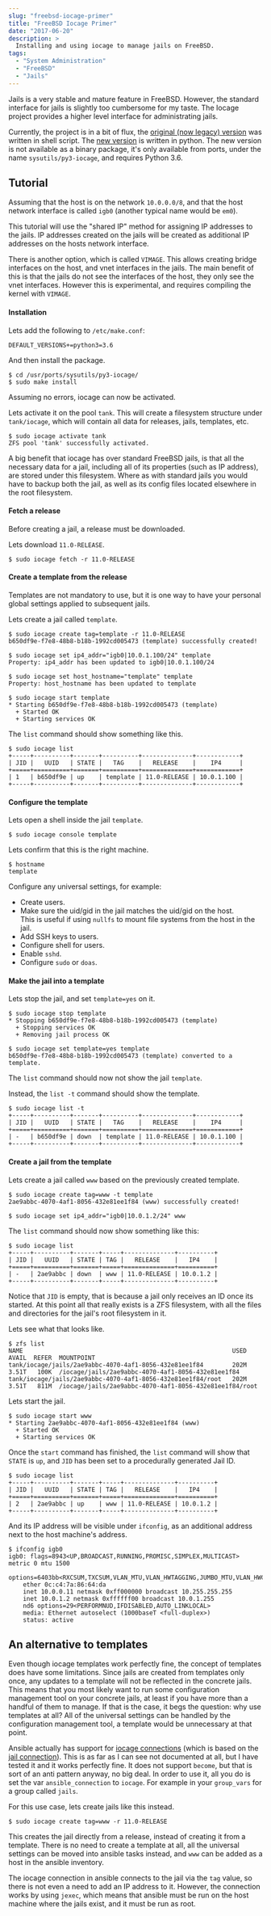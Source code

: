 ```yaml
---
slug: "freebsd-iocage-primer"
title: "FreeBSD Iocage Primer"
date: "2017-06-20"
description: >
  Installing and using iocage to manage jails on FreeBSD.
tags:
  - "System Administration"
  - "FreeBSD"
  - "Jails"
---
```


Jails is a very stable and mature feature in FreeBSD.
However, the standard interface for jails
is slightly too cumbersome for my taste.
The Iocage project provides a higher level interface for administrating jails.

Currently, the project is in a bit of flux,
the [original (now legacy) version](https://github.com/iocage/iocage_legacy)
was written in shell script.
The [new version](https://github.com/iocage/iocage) is written in python.
The new version is not available as a binary package,
it's only available from ports,
under the name `sysutils/py3-iocage`, and requires Python 3.6.


## Tutorial

Assuming that the host is on the network `10.0.0.0/8`,
and that the host network interface is called `igb0`
(another typical name would be `em0`).

This tutorial will use the "shared IP" method
for assigning IP addresses to the jails.
IP addresses created on the jails will be created
as additional IP addresses on the hosts network interface.

There is another option, which is called `VIMAGE`.
This allows creating bridge interfaces on the host,
and vnet interfaces in the jails.
The main benefit of this is that the jails
do not see the interfaces of the host, they only see the vnet interfaces.
However this is experimental, and requires compiling the kernel with `VIMAGE`.

#### Installation

Lets add the following to `/etc/make.conf`:

```
DEFAULT_VERSIONS+=python3=3.6
```

And then install the package.

```plain
$ cd /usr/ports/sysutils/py3-iocage/
$ sudo make install
```

Assuming no errors, iocage can now be activated.

Lets activate it on the pool `tank`.
This will create a filesystem structure under `tank/iocage`,
which will contain all data for releases, jails, templates, etc.

```plain
$ sudo iocage activate tank
ZFS pool 'tank' successfully activated.
```

A big benefit that iocage has over standard FreeBSD jails,
is that all the necessary data for a jail,
including all of its properties (such as IP address),
are stored under this filesystem.
Where as with standard jails you would have to backup both the jail,
as well as its config files located elsewhere in the root filesystem.

#### Fetch a release

Before creating a jail, a release must be downloaded.

Lets download `11.0-RELEASE`.

```plain
$ sudo iocage fetch -r 11.0-RELEASE
```

#### Create a template from the release

Templates are not mandatory to use,
but it is one way to have your personal global settings
applied to subsequent jails.

Lets create a jail called `template`.

```plain
$ sudo iocage create tag=template -r 11.0-RELEASE
b650df9e-f7e8-48b8-b18b-1992cd005473 (template) successfully created!
```

```plain
$ sudo iocage set ip4_addr="igb0|10.0.1.100/24" template
Property: ip4_addr has been updated to igb0|10.0.1.100/24
```

```plain
$ sudo iocage set host_hostname="template" template
Property: host_hostname has been updated to template
```

```plain
$ sudo iocage start template
* Starting b650df9e-f7e8-48b8-b18b-1992cd005473 (template)
  + Started OK
  + Starting services OK
```

The `list` command should show something like this.

```plain
$ sudo iocage list
+-----+----------+-------+----------+--------------+------------+
| JID |   UUID   | STATE |   TAG    |   RELEASE    |    IP4     |
+=====+==========+=======+==========+==============+============+
| 1   | b650df9e | up    | template | 11.0-RELEASE | 10.0.1.100 |
+-----+----------+-------+----------+--------------+------------+
```

#### Configure the template

Lets open a shell inside the jail `template`.

```plain
$ sudo iocage console template
```

Lets confirm that this is the right machine.

```plain
$ hostname
template
```

Configure any universal settings, for example:

- Create users.
- Make sure the uid/gid in the jail matches the uid/gid on the host.  
  This is useful if using `nullfs` to mount file systems
  from the host in the jail.
- Add SSH keys to users.
- Configure shell for users.
- Enable `sshd`.
- Configure `sudo` or `doas`.

#### Make the jail into a template

Lets stop the jail, and set `template=yes` on it.

```plain
$ sudo iocage stop template
* Stopping b650df9e-f7e8-48b8-b18b-1992cd005473 (template)
  + Stopping services OK
  + Removing jail process OK
```

```plain
$ sudo iocage set template=yes template
b650df9e-f7e8-48b8-b18b-1992cd005473 (template) converted to a template.
```

The `list` command should now not show the jail `template`.

Instead, the `list -t` command should show the template.

```plain
$ sudo iocage list -t
+-----+----------+-------+----------+--------------+------------+
| JID |   UUID   | STATE |   TAG    |   RELEASE    |    IP4     |
+=====+==========+=======+==========+==============+============+
| -   | b650df9e | down  | template | 11.0-RELEASE | 10.0.1.100 |
+-----+----------+-------+----------+--------------+------------+
```

#### Create a jail from the template

Lets create a jail called `www` based on the previously created template.

```plain
$ sudo iocage create tag=www -t template
2ae9abbc-4070-4af1-8056-432e81ee1f84 (www) successfully created!

$ sudo iocage set ip4_addr="igb0|10.0.1.2/24" www
```

The `list` command should now show something like this:

```plain
$ sudo iocage list
+-----+----------+-------+-----+--------------+----------+
| JID |   UUID   | STATE | TAG |   RELEASE    |   IP4    |
+=====+==========+=======+=====+==============+==========+
| -   | 2ae9abbc | down  | www | 11.0-RELEASE | 10.0.1.2 |
+-----+----------+-------+-----+--------------+----------+
```

Notice that `JID` is empty,
that is because a jail only receives an ID once its started.
At this point all that really exists is a ZFS filesystem,
with all the files and directories for the jail's root filesystem in it.

Lets see what that looks like.

```plain
$ zfs list
NAME                                                          USED  AVAIL  REFER  MOUNTPOINT
tank/iocage/jails/2ae9abbc-4070-4af1-8056-432e81ee1f84        202M  3.51T   100K  /iocage/jails/2ae9abbc-4070-4af1-8056-432e81ee1f84
tank/iocage/jails/2ae9abbc-4070-4af1-8056-432e81ee1f84/root   202M  3.51T   811M  /iocage/jails/2ae9abbc-4070-4af1-8056-432e81ee1f84/root
```

Lets start the jail.

```plain
$ sudo iocage start www
* Starting 2ae9abbc-4070-4af1-8056-432e81ee1f84 (www)
  + Started OK
  + Starting services OK
```

Once the `start` command has finished,
the `list` command will show that `STATE` is `up`,
and `JID` has been set to a procedurally generated Jail ID.

```plain
$ sudo iocage list
+-----+----------+-------+-----+--------------+----------+
| JID |   UUID   | STATE | TAG |   RELEASE    |   IP4    |
+=====+==========+=======+=====+==============+==========+
| 2   | 2ae9abbc | up    | www | 11.0-RELEASE | 10.0.1.2 |
+-----+----------+-------+-----+--------------+----------+
```

And its IP address will be visible under `ifconfig`,
as an additional address next to the host machine's address.

```plain
$ ifconfig igb0
igb0: flags=8943<UP,BROADCAST,RUNNING,PROMISC,SIMPLEX,MULTICAST> metric 0 mtu 1500
    options=6403bb<RXCSUM,TXCSUM,VLAN_MTU,VLAN_HWTAGGING,JUMBO_MTU,VLAN_HWCSUM,TSO4,TSO6,VLAN_HWTSO,RXCSUM_IPV6,TXCSUM_IPV6>
    ether 0c:c4:7a:86:64:da
    inet 10.0.0.11 netmask 0xff000000 broadcast 10.255.255.255
    inet 10.0.1.2 netmask 0xffffff00 broadcast 10.0.1.255
    nd6 options=29<PERFORMNUD,IFDISABLED,AUTO_LINKLOCAL>
    media: Ethernet autoselect (1000baseT <full-duplex>)
    status: active
```

## An alternative to templates

Even though iocage templates work perfectly fine,
the concept of templates does have some limitations.
Since jails are created from templates only once,
any updates to a template will not be reflected in the concrete jails.
This means that you most likely want to run some
configuration management tool on your concrete jails,
at least if you have more than a handful of them to manage.
If that is the case, it begs the question: why use templates at all?
All of the universal settings can be handled by the configuration management tool,
a template would be unnecessary at that point.

[jailconn]: https://github.com/ansible/ansible/blob/devel/lib/ansible/plugins/connection/jail.py
[iocageconn]: https://github.com/ansible/ansible/blob/devel/lib/ansible/plugins/connection/iocage.py

Ansible actually has support for [iocage connections][iocageconn]
(which is based on the [jail connection][jailconn]).
This is as far as I can see not documented at all,
but I have tested it and it works perfectly fine.
It does not support `become`, but that is sort of an anti pattern anyway,
no big deal.
In order to use it, all you do is set
the var `ansible_connection` to `iocage`.
For example in your `group_vars` for a group called `jails`.

For this use case, lets create jails like this instead.

```plain
$ sudo iocage create tag=www -r 11.0-RELEASE
```

This creates the jail directly from a release,
instead of creating it from a template.
There is no need to create a template at all,
all the universal settings can be moved into ansible tasks instead,
and `www` can be added as a host in the ansible inventory.

The iocage connection in ansible connects to the jail via the `tag` value,
so there is not even a need to add an IP address to it.
However, the connection works by using `jexec`,
which means that ansible must be run on the host machine
where the jails exist,
and it must be run as root.
